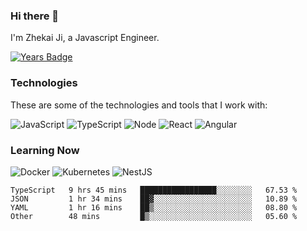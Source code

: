 ### Hi there 👋
I'm Zhekai Ji, a Javascript Engineer.

[![Years Badge](https://badges.pufler.dev/years/jizhekai)](https://badges.pufler.dev)

### Technologies
These are some of the technologies and tools that I work with:

![JavaScript](https://img.shields.io/badge/JavaScript-323330.svg?logo=javascript&logoColor=F7DF1E) 
![TypeScript](https://img.shields.io/badge/TypeScript-007ACC.svg?logo=typescript&logoColor=white) 
![Node](https://img.shields.io/badge/Node.js-43853D.svg?logo=node.js&logoColor=white)
![React](https://img.shields.io/badge/React-20232a.svg?logo=react&logoColor=61DAFB) 
![Angular](https://img.shields.io/badge/Angular-E23237.svg?logo=angularjs&logoColor=white)

### Learning Now
![Docker](https://img.shields.io/badge/Docker-2496ED?logo=docker&logoColor=white)
![Kubernetes](https://img.shields.io/badge/Kubernetes-326CE5.svg?logo=Kubernetes&logoColor=white)
![NestJS](https://img.shields.io/badge/NestJS-E0234E?logo=nestjs&logoColor=white)

<!--START_SECTION:waka-->

```text
TypeScript   9 hrs 45 mins   █████████████████░░░░░░░░   67.53 %
JSON         1 hr 34 mins    ██▓░░░░░░░░░░░░░░░░░░░░░░   10.89 %
YAML         1 hr 16 mins    ██▒░░░░░░░░░░░░░░░░░░░░░░   08.80 %
Other        48 mins         █▒░░░░░░░░░░░░░░░░░░░░░░░   05.60 %
```

<!--END_SECTION:waka-->
